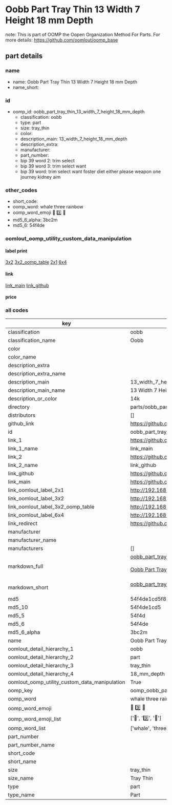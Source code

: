 # Oobb Part Tray Thin 13 Width 7 Height 18 mm Depth  

note: This is part of OOMP the Oopen Organization Method For Parts. For more details: https://github.com/oomlout/oomp_base

##  part details
  







### name
* name: Oobb Part Tray Thin 13 Width 7 Height 18 mm Depth
* name_short: 
### id
* oomp_id: oobb_part_tray_thin_13_width_7_height_18_mm_depth
  * classification: oobb
  * type: part
  * size: tray_thin
  * color: 
  * description_main: 13_width_7_height_18_mm_depth
  * description_extra: 
  * manufacturer: 
  * part_number: 
  * bip 39 word 2: trim select
  * bip 39 word 3: trim select want
  * bip 39 word: trim select want foster diet either please weapon one journey kidney aim

### other_codes
* short_code: 
* oomp_word: whale three rainbow
* oomp_word_emoji :whale: :three: :rainbow:
* md5_6_alpha: 3bc2m
* md5_6: 54f4de






### oomlout_oomp_utility_custom_data_manipulation
#### label print
[3x2](http://192.168.1.245:1112/?label=oomp%203bc2m)
[3x2_oomp_table](http://192.168.1.108:1112/?label=oomp%203bc2m)
[2x1](http://192.168.1.242:1112/?label=oomp%203bc2m)
[6x4](http://192.168.1.55:1112/?label=oomp%203bc2m)    

#### link

[link_main](https://github.com/oomlout/oomlout_oomp_version_1_messy/tree/main/parts/oobb_part_tray_thin_13_width_7_height_18_mm_depth) [link_github](https://github.com/oomlout/oomlout_oomp_version_1_messy/tree/main/parts/oobb_part_tray_thin_13_width_7_height_18_mm_depth)                             

#### price







### all codes 
| key | value |  
| --- | --- |  
| classification | oobb |  
| classification_name | Oobb |  
| color |  |  
| color_name |  |  
| description_extra |  |  
| description_extra_name |  |  
| description_main | 13_width_7_height_18_mm_depth |  
| description_main_name | 13 Width 7 Height 18 mm Depth |  
| description_or_color | 14k |  
| directory | parts/oobb_part_tray_thin_13_width_7_height_18_mm_depth |  
| distributors | [] |  
| github_link | https://github.com/oomlout/oomlout_oomp_part_src/tree/main/parts/oobb_part_tray_thin_13_width_7_height_18_mm_depth |  
| id | oobb_part_tray_thin_13_width_7_height_18_mm_depth |  
| link_1 | https://github.com/oomlout/oomlout_oomp_version_1_messy/tree/main/parts/oobb_part_tray_thin_13_width_7_height_18_mm_depth |  
| link_1_name | link_main |  
| link_2 | https://github.com/oomlout/oomlout_oomp_version_1_messy/tree/main/parts/oobb_part_tray_thin_13_width_7_height_18_mm_depth |  
| link_2_name | link_github |  
| link_github | https://github.com/oomlout/oomlout_oomp_version_1_messy/tree/main/parts/oobb_part_tray_thin_13_width_7_height_18_mm_depth |  
| link_main | https://github.com/oomlout/oomlout_oomp_version_1_messy/tree/main/parts/oobb_part_tray_thin_13_width_7_height_18_mm_depth |  
| link_oomlout_label_2x1 | http://192.168.1.242:1112/?label=oomp%203bc2m |  
| link_oomlout_label_3x2 | http://192.168.1.245:1112/?label=oomp%203bc2m |  
| link_oomlout_label_3x2_oomp_table | http://192.168.1.108:1112/?label=oomp%203bc2m |  
| link_oomlout_label_6x4 | http://192.168.1.55:1112/?label=oomp%203bc2m |  
| link_redirect | https://github.com/oomlout/oomlout_oomp_version_1_messy/tree/main/parts/oobb_part_tray_thin_13_width_7_height_18_mm_depth |  
| manufacturer |  |  
| manufacturer_name |  |  
| manufacturers | [] |  
| markdown_full | [oobb_part_tray_thin_13_width_7_height_18_mm_depth](none)<br>[](none)<br>[Oobb Part Tray Thin 13 Width 7 Height 18 Mm Depth](none)<br><br> |  
| markdown_short | [oobb_part_tray_thin_13_width_7_height_18_mm_depth](none)<br><br> |  
| md5 | 54f4de1cd5f854cd1c1ed5c1edf0d745 |  
| md5_10 | 54f4de1cd5 |  
| md5_5 | 54f4d |  
| md5_6 | 54f4de |  
| md5_6_alpha | 3bc2m |  
| name | Oobb Part Tray Thin 13 Width 7 Height 18 mm Depth |  
| oomlout_detail_hierarchy_1 | oobb |  
| oomlout_detail_hierarchy_2 | part |  
| oomlout_detail_hierarchy_3 | tray_thin |  
| oomlout_detail_hierarchy_4 | 18_mm_depth |  
| oomlout_oomp_utility_custom_data_manipulation | True |  
| oomp_key | oomp_oobb_part_tray_thin_13_width_7_height_18_mm_depth |  
| oomp_word | whale three rainbow |  
| oomp_word_emoji | :whale: :three: :rainbow: |  
| oomp_word_emoji_list | [':whale:', ':three:', ':rainbow:'] |  
| oomp_word_list | ['whale', 'three', 'rainbow'] |  
| part_number |  |  
| part_number_name |  |  
| short_code |  |  
| short_name |  |  
| size | tray_thin |  
| size_name | Tray Thin |  
| type | part |  
| type_name | Part |  
